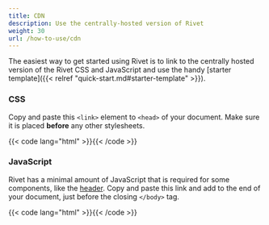 ```yaml
---
title: CDN
description: Use the centrally-hosted version of Rivet
weight: 30
url: /how-to-use/cdn
---
```

The easiest way to get started using Rivet is to link to the centrally hosted version of the Rivet CSS and JavaScript and use the handy [starter template]({{< relref "quick-start.md#starter-template" >}}).

### CSS
Copy and paste this `<link>` element to `<head>` of your document. Make sure it is placed **before** any other stylesheets.

{{< code lang="html" >}}<link rel="stylesheet" href="https://assets.uits.iu.edu/css/rivet/0.2.0/rivet.min.css">{{< /code >}}

### JavaScript
Rivet has a minimal amount of JavaScript that is required for some components, like the [header](../components/navigation/header). Copy and paste this link and add to the end of your document, just before the closing `</body>` tag.

{{< code lang="html" >}}<script src="https://assets.uits.iu.edu/javascript/rivet/0.2.0/rivet.min.js"></script>{{< /code >}}
